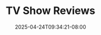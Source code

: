 ---
title: "TV Show Reviews"
description: "Reviews of TV things I've watched."
date: "2025-04-24T09:34:21-08:00"
slug: "tvshows"
---